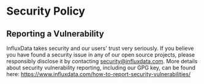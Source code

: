 # Security Policy

## Reporting a Vulnerability

InfluxData takes security and our users' trust very seriously. If you believe you have found a security issue in any of our open source projects, please responsibly disclose it by contacting security@influxdata.com. More details about security vulnerability reporting, including our GPG key, can be found here: https://www.influxdata.com/how-to-report-security-vulnerabilities/
